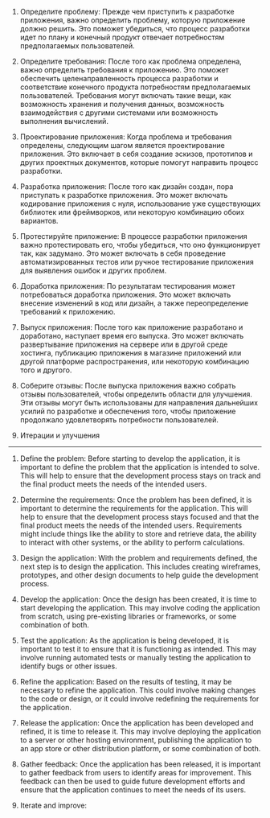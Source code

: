 1. Определите проблему: Прежде чем приступить к разработке приложения, важно определить проблему, которую приложение должно решить. Это поможет убедиться, что процесс разработки идет по плану и конечный продукт отвечает потребностям предполагаемых пользователей.  
  
2. Определите требования: После того как проблема определена, важно определить требования к приложению. Это поможет обеспечить целенаправленность процесса разработки и соответствие конечного продукта потребностям предполагаемых пользователей. Требования могут включать такие вещи, как возможность хранения и получения данных, возможность взаимодействия с другими системами или возможность выполнения вычислений.  
  
3. Проектирование приложения: Когда проблема и требования определены, следующим шагом является проектирование приложения. Это включает в себя создание эскизов, прототипов и других проектных документов, которые помогут направить процесс разработки.  
  
4. Разработка приложения: После того как дизайн создан, пора приступать к разработке приложения. Это может включать кодирование приложения с нуля, использование уже существующих библиотек или фреймворков, или некоторую комбинацию обоих вариантов.  
  
5. Протестируйте приложение: В процессе разработки приложения важно протестировать его, чтобы убедиться, что оно функционирует так, как задумано. Это может включать в себя проведение автоматизированных тестов или ручное тестирование приложения для выявления ошибок и других проблем.  
  
6. Доработка приложения: По результатам тестирования может потребоваться доработка приложения. Это может включать внесение изменений в код или дизайн, а также переопределение требований к приложению.  
  
7. Выпуск приложения: После того как приложение разработано и доработано, наступает время его выпуска. Это может включать развертывание приложения на сервере или в другой среде хостинга, публикацию приложения в магазине приложений или другой платформе распространения, или некоторую комбинацию того и другого.  
  
8. Соберите отзывы: После выпуска приложения важно собрать отзывы пользователей, чтобы определить области для улучшения. Эти отзывы могут быть использованы для направления дальнейших усилий по разработке и обеспечения того, чтобы приложение продолжало удовлетворять потребности пользователей.  
  
9. Итерации и улучшения

****

1.  Define the problem: Before starting to develop the application, it is important to define the problem that the application is intended to solve. This will help to ensure that the development process stays on track and the final product meets the needs of the intended users.
    
2.  Determine the requirements: Once the problem has been defined, it is important to determine the requirements for the application. This will help to ensure that the development process stays focused and that the final product meets the needs of the intended users. Requirements might include things like the ability to store and retrieve data, the ability to interact with other systems, or the ability to perform calculations.
    
3.  Design the application: With the problem and requirements defined, the next step is to design the application. This includes creating wireframes, prototypes, and other design documents to help guide the development process.
    
4.  Develop the application: Once the design has been created, it is time to start developing the application. This may involve coding the application from scratch, using pre-existing libraries or frameworks, or some combination of both.
    
5.  Test the application: As the application is being developed, it is important to test it to ensure that it is functioning as intended. This may involve running automated tests or manually testing the application to identify bugs or other issues.
    
6.  Refine the application: Based on the results of testing, it may be necessary to refine the application. This could involve making changes to the code or design, or it could involve redefining the requirements for the application.
    
7.  Release the application: Once the application has been developed and refined, it is time to release it. This may involve deploying the application to a server or other hosting environment, publishing the application to an app store or other distribution platform, or some combination of both.
    
8.  Gather feedback: Once the application has been released, it is important to gather feedback from users to identify areas for improvement. This feedback can then be used to guide future development efforts and ensure that the application continues to meet the needs of its users.
    
9.  Iterate and improve:
  